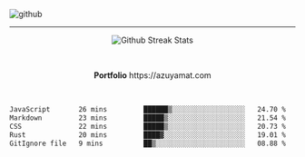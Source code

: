 ![github](https://media.discordapp.net/attachments/881363147364118528/1142610121697021952/background.png?width=1000&height=300)<br>
___
<p align="center">
  <img alt="Github Streak Stats" src="https://streak-stats.demolab.com?user=Azuyamat&theme=transparent&hide_border=true"/>
</p><br>
<p align="center">
      <strong>Portfolio</strong> https://azuyamat.com
</p><br>

<!--START_SECTION:waka-->

```txt
JavaScript       26 mins         ██████▒░░░░░░░░░░░░░░░░░░   24.70 %
Markdown         23 mins         █████▒░░░░░░░░░░░░░░░░░░░   21.54 %
CSS              22 mins         █████▒░░░░░░░░░░░░░░░░░░░   20.73 %
Rust             20 mins         ████▓░░░░░░░░░░░░░░░░░░░░   19.01 %
GitIgnore file   9 mins          ██▒░░░░░░░░░░░░░░░░░░░░░░   08.88 %
```

<!--END_SECTION:waka-->
